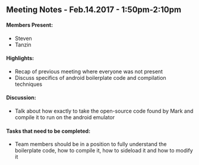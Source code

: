 ## Meeting Notes - Feb.14.2017 - 1:50pm-2:10pm

#### Members Present:

- Steven
- Tanzin

#### Highlights:

- Recap of previous meeting where everyone was not present
- Discuss specifics of android boilerplate code and compilation techniques

#### Discussion:

- Talk about how exactly to take the open-source code found by Mark and compile it to run on the android emulator

#### Tasks that need to be completed:

- Team members should be in a position to fully understand the boilerplate code, how to compile it, how to sideload it and how to modify it

